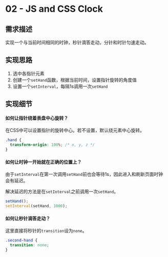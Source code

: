 # 02 - JS and CSS Clock



## 需求描述

实现一个与当前时间相同的时钟，秒针滴答走动，分针和时针匀速走动。



## 实现思路

1. 选中各指针元素
2. 创建一个`setHand`函数，根据当前时间，设置指针旋转的角度值
3. 设置一个`setInterval`，每隔1s调用一次`setHand`



## 实现细节

#### 如何让指针绕着表盘中心旋转？

在CSS中可以设置指针的旋转中心。若不设置，默认绕元素中心旋转。

```css
.hand {
  transform-origin: 100%; /* x, y, z */
}
```



#### 如何让时钟一开始就在正确的位置上？

由于`setInterval`在第一次调用`setHand`前也会等待1s，因此进入和刷新页面时钟会有延迟。

解决延迟的方法是在`setInterval`之前调用一次`setHand`。

```js
setHand();
setInterval(setHand, 1000);
```



#### 如何让秒针滴答走动？

这里直接将秒针的`transition`设为`none`。

```css
.second-hand {
  transition: none;
}
```

